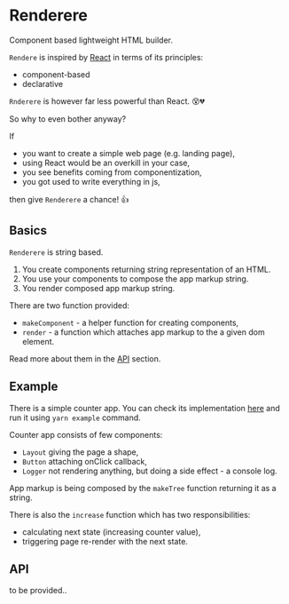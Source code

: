 # Renderere

Component based lightweight HTML builder.

`Rendere` is inspired by [React](https://reactjs.org/) in terms of its principles:

 - component-based
 - declarative
 
`Rnderere` is however far less powerful than React. 😵💔

So why to even bother anyway?

If
 - you want to create a simple web page (e.g. landing page),
 - using React would be an overkill in your case,
 - you see benefits coming from componentization,
 - you got used to write everything in js,
 
then give `Renderere` a chance! 👍

## Basics

`Renderere` is string based.

1. You create components returning string representation of an HTML.
1. You use your components to compose the app markup string.
1. You render composed app markup string.

There are two function provided:
 - `makeComponent` - a helper function for creating components,
 - `render` - a function which attaches app markup to the a given dom element.

Read more about them in the [API](api) section.

## Example

There is a simple counter app. You can check its implementation [here](./example.js) and run it using `yarn example` command.

Counter app consists of few components:
 - `Layout` giving the page a shape,
 - `Button` attaching onClick callback,
 - `Logger` not rendering anything, but doing a side effect - a console log.

App markup is being composed by the `makeTree` function returning it as a string.

There is also the `increase` function which has two responsibilities:
 - calculating next state (increasing counter value),
 - triggering page re-render with the next state.

## API

to be provided..
